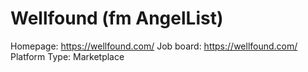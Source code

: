 # Wellfound (fm AngelList)

Homepage: https://wellfound.com/
Job board: https://wellfound.com/
Platform Type: Marketplace